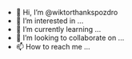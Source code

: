 - 👋 Hi, I’m @wiktorthankspozdro
- 👀 I’m interested in ...
- 🌱 I’m currently learning ...
- 💞️ I’m looking to collaborate on ...
- 📫 How to reach me ...

<!---
wiktorthankspozdro/wiktorthankspozdro is a ✨ special ✨ repository because its `README.md` (this file) appears on your GitHub profile.
You can click the Preview link to take a look at your changes.
--->
